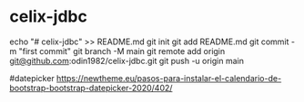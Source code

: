 # celix-jdbc

echo "# celix-jdbc" >> README.md
git init
git add README.md
git commit -m "first commit"
git branch -M main
git remote add origin git@github.com:odin1982/celix-jdbc.git
git push -u origin main

#datepicker
https://newtheme.eu/pasos-para-instalar-el-calendario-de-bootstrap-bootstrap-datepicker-2020/402/
